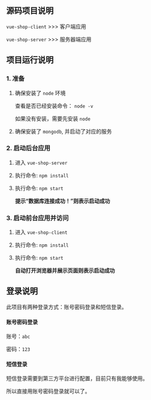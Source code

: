 ## 源码项目说明
`vue-shop-client` >>> 客户端应用

`vue-shop-server` >>> 服务器端应用


## 项目运行说明
### 1. 准备
1. 确保安装了 `node` 环境

   查看是否已经安装命令： `node -v`

   如果没有安装，需要先安装 `node`

2. 确保安装了 `mongodb`, 并启动了对应的服务

### 2. 启动后台应用
1. 进入 `vue-shop-server`

2. 执行命令: `npm install`

3. 执行命令: `npm start`

   **提示“数据库连接成功！”则表示启动成功**

### 3. 启动前台应用并访问
1. 进入 `vue-shop-client`

2. 执行命令: `npm install`

3. 执行命令: `npm start`

   **自动打开浏览器并展示页面则表示启动成功**

## 登录说明

此项目有两种登录方式：账号密码登录和短信登录。

#### 账号密码登录

账号：`abc`

密码：`123` 

#### 短信登录

短信登录需要到第三方平台进行配置，目前只有我能够使用。

所以直接用账号密码登录就可以了。